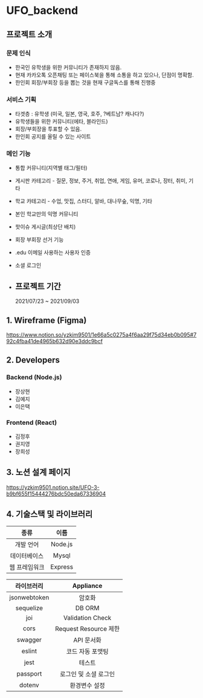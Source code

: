 # UFO_backend

## 프로젝트 소개
### 문제 인식
- 한국인 유학생을 위한 커뮤니티가 존재하지 않음.
- 현재 카카오톡 오픈채팅 또는 페이스북을 통해 소통을 하고 있으나, 단점이 명확함.
- 한인회 회장/부회장 등을 뽑는 것을 현재 구글독스를 통해 진행중

### 서비스 기획
- 타겟층 : 유학생 (미국, 일본, 영국, 호주, ?베트남? 캐나다?)
- 유학생들을 위한 커뮤니티(에타, 블라인드)
- 회장/부회장을 투표할 수 있음.
- 한인회 공지를 올릴 수 있는 사이트

### 메인 기능
- 통합 커뮤니티(지역별 태그/필터)
- 게시판 카테고리 - 질문, 정보, 주거, 취업, 연애, 게임, 유머, 코로나, 장터, 취미, 기타
- 학교 카테고리 - 수업, 맛집, 스터디, 알바, 대나무숲, 익명, 기타
- 본인 학교만의 익명 커뮤니티
- 핫이슈 게시글(최상단 배치)
- 회장 부회장 선거 기능
- .edu 이메일 사용하는 사용자 인증
- 소셜 로그인

- ## 프로젝트 기간
  2021/07/23 ~ 2021/09/03

## 1. Wireframe (Figma)
https://www.notion.so/yzkim9501/1e66a5c0275a4f6aa29f75d34eb0b095#792c4fba41de4965b632d90e3ddc9bcf

## 2. Developers

### Backend (Node.js)
  - 장상현
  - 김예지
  - 이은택

### Frontend (React)
  - 김정후
  - 권지영
  - 장희성


## 3. 노션 설계 페이지
https://yzkim9501.notion.site/UFO-3-b9bf655f15444276bdc50eda67336904

## 4. 기술스택 및 라이브러리

|     종류      |  이름   |
| :-----------: | :-----: |
|   개발 언어   | Node.js |
| 데이터베이스  | Mysql |
| 웹 프레임워크 | Express |

|  라이브러리  |       Appliance       |
| :----------: | :-------------------: |
| jsonwebtoken |        암호화         |
|   sequelize   | DB ORM |
|     joi      |   Validation Check    |
|     cors     | Request Resource 제한 |
|     swagger     | API 문서화 |
|     eslint     | 코드 자동 포맷팅 |
|     jest     | 테스트 |
|     passport     | 로그인 및 소셜 로그인 |
|     dotenv     | 환경변수 설정 |
